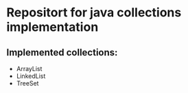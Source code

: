# Repositort for java collections implementation

## Implemented collections:
* ArrayList
* LinkedList
* TreeSet